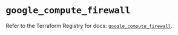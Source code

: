 # `google_compute_firewall`

Refer to the Terraform Registry for docs: [`google_compute_firewall`](https://registry.terraform.io/providers/hashicorp/google-beta/5.19.0/docs/resources/google_compute_firewall).
